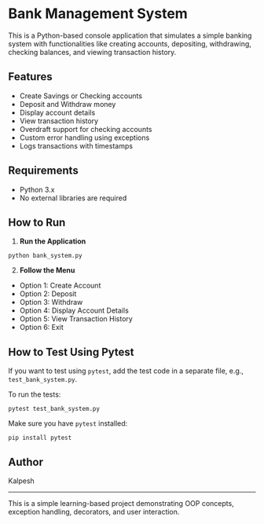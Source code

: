 
# Bank Management System

This is a Python-based console application that simulates a simple banking system with functionalities like creating accounts, depositing, withdrawing, checking balances, and viewing transaction history.

## Features

- Create Savings or Checking accounts
- Deposit and Withdraw money
- Display account details
- View transaction history
- Overdraft support for checking accounts
- Custom error handling using exceptions
- Logs transactions with timestamps

## Requirements

- Python 3.x
- No external libraries are required

## How to Run

1. **Run the Application**

```
python bank_system.py
```

2. **Follow the Menu**

- Option 1: Create Account
- Option 2: Deposit
- Option 3: Withdraw
- Option 4: Display Account Details
- Option 5: View Transaction History
- Option 6: Exit

## How to Test Using Pytest

If you want to test using `pytest`, add the test code in a separate file, e.g., `test_bank_system.py`.

To run the tests:

```
pytest test_bank_system.py
```

Make sure you have `pytest` installed:

```
pip install pytest
```

## Author

Kalpesh

---

This is a simple learning-based project demonstrating OOP concepts, exception handling, decorators, and user interaction.
